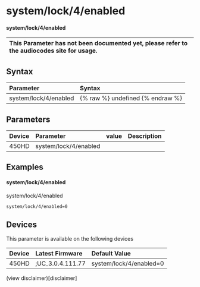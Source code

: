 ﻿---
description: system/lock/4/enabled
search:
    keywords: ['system','lock','4','enabled']
---

# system/lock/4/enabled

#### system/lock/4/enabled


| This Parameter has not been documented yet, please refer to the audiocodes site for usage.  |
| :--- |

## Syntax
| Parameter | Syntax |
| :--- | :--- |
|system/lock/4/enabled | {% raw %} undefined {% endraw %} |

## Parameters
|Device|Parameter|value|Description|
|:---|:---|:---|:---|
| 450HD | system/lock/4/enabled |  |  |

## Examples
#### system/lock/4/enabled

system/lock/4/enabled

```
system/lock/4/enabled=0
```

## Devices
This parameter is available on the following devices

| Device | Latest Firmware | Default Value |
|:---|:---|:---|
| 450HD | ;UC_3.0.4.111.77 | system/lock/4/enabled=0 

(view disclaimer)[disclaimer]
